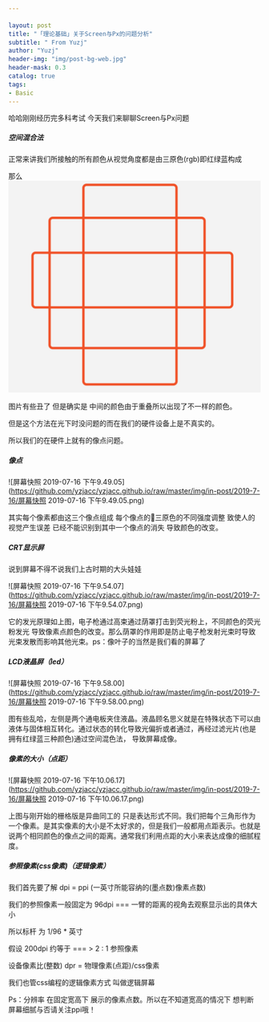 ```yaml
---

layout: post
title: "「理论基础」关于Screen与Px的问题分析"
subtitle: " From Yuzj"
author: "Yuzj"
header-img: "img/post-bg-web.jpg"
header-mask: 0.3
catalog: true
tags:
- Basic
---
```


哈哈刚刚经历完多科考试 今天我们来聊聊Screen与Px问题

##### 空间混合法  

正常来讲我们所接触的所有颜色从视觉角度都是由三原色(rgb)即红绿蓝构成

那么![WeChat4e34aa4f1145e14346ac597d9c1bb540](https://github.com/yzjacc/yzjacc.github.io/raw/master/img/in-post/2019-7-16/WeChat4e34aa4f1145e14346ac597d9c1bb540.png)



图片有些丑了 但是确实是 中间的颜色由于重叠所以出现了不一样的颜色。

但是这个方法在光下时没问题的而在我们的硬件设备上是不真实的。

所以我们的在硬件上就有的像点问题。

##### 像点

![屏幕快照 2019-07-16 下午9.49.05](https://github.com/yzjacc/yzjacc.github.io/raw/master/img/in-post/2019-7-16/屏幕快照 2019-07-16 下午9.49.05.png)

其实每个像素都由这三个像点组成 每个像点的三原色的不同强度调整 致使人的视觉产生误差 已经不能识别到其中一个像点的消失 导致颜色的改变。

##### CRT显示屏

说到屏幕不得不说我们上古时期的大头娃娃

![屏幕快照 2019-07-16 下午9.54.07](https://github.com/yzjacc/yzjacc.github.io/raw/master/img/in-post/2019-7-16/屏幕快照 2019-07-16 下午9.54.07.png)

它的发光原理如上图，电子枪通过高束通过荫罩打击到荧光粉上，不同颜色的荧光粉发光 导致像素点颜色的改变。那么荫罩的作用即是防止电子枪发射光束时导致光束发散而影响其他光束。ps：像叶子的当然是我们看的屏幕了

##### LCD液晶屏（led）

![屏幕快照 2019-07-16 下午9.58.00](https://github.com/yzjacc/yzjacc.github.io/raw/master/img/in-post/2019-7-16/屏幕快照 2019-07-16 下午9.58.00.png)

图有些乱哈，左侧是两个通电板夹住液晶。液晶顾名思义就是在特殊状态下可以由液体与固体相互转化。通过状态的转化导致光偏折或者通过，再经过滤光片(也是拥有红绿蓝三种颜色)通过空间混色法， 导致屏幕成像。

##### 像素的大小（点距）

![屏幕快照 2019-07-16 下午10.06.17](https://github.com/yzjacc/yzjacc.github.io/raw/master/img/in-post/2019-7-16/屏幕快照 2019-07-16 下午10.06.17.png)

上图与刚开始的栅格版是异曲同工的 只是表达形式不同。我们把每个三角形作为一个像素。是其实像素的大小是不太好求的，但是我们一般都用点距表示。也就是说两个相同颜色的像点之间的距离。通常我们利用点距的大小来表达成像的细腻程度。

##### 参照像素(css像素)（逻辑像素）

我们首先要了解 dpi = ppi (一英寸所能容纳的(墨点数)像素点数)

我们的参照像素一般固定为 96dpi === 一臂的距离的视角去观察显示出的具体大小 

所以标杆 为 1/96 * 英寸

假设 200dpi 约等于 === > 2 : 1 参照像素  

设备像素比(整数) dpr = 物理像素(点距)/css像素

我们也管css编程的逻辑像素方式 叫做逻辑屏幕

Ps：分辨率 在固定宽高下 展示的像素点数。所以在不知道宽高的情况下 想判断屏幕细腻与否请关注ppi哦！